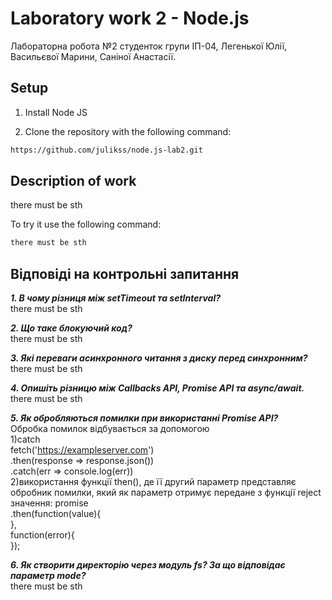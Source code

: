 # Laboratory work 2 - Node.js
Лабораторна робота №2 студенток групи ІП-04, Легенької Юлії, Васильєвої Марини, Саніної Анастасії.

## Setup
1. Install Node JS

2. Clone the repository with the following command:
```bash
https://github.com/julikss/node.js-lab2.git
```

## Description of work
there must be sth

To try it use the following command:
```bash
there must be sth
```


## Відповіді на контрольні запитання

***1. В чому різниця між setTimeout та setInterval?***
<br/>
there must be sth

***2. Що таке блокуючий код?***
<br/>
there must be sth

***3. Які переваги асинхронного читання з диску перед синхронним?***
<br/>
there must be sth

***4. Опишіть різницю між Callbacks API, Promise API та async/await.***
<br/>
there must be sth

***5. Як обробляються помилки при використанні Promise API?***
<br/>
Обробка помилок відбувається за допомогою
<br/>
1)catch
<br/>
fetch('https://exampleserver.com')
<br/>
  .then(response => response.json())
  <br/>
  .catch(err => console.log(err)) 
  <br/>
2)використання функції then(), де її другий параметр представляє обробник помилки, який як параметр отримує передане з функції reject значення:
promise
<br/>
  .then(function(value){
  <br/>
  },
  <br/>
  function(error){
<br/>
  });

***6. Як створити директорію через модуль fs? За що відповідає параметр mode?***
<br/>
there must be sth

